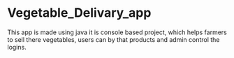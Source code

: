 # Vegetable_Delivary_app
This app is made using java it is console based project, which helps farmers to sell there vegetables, users can by that products and admin control the logins.
